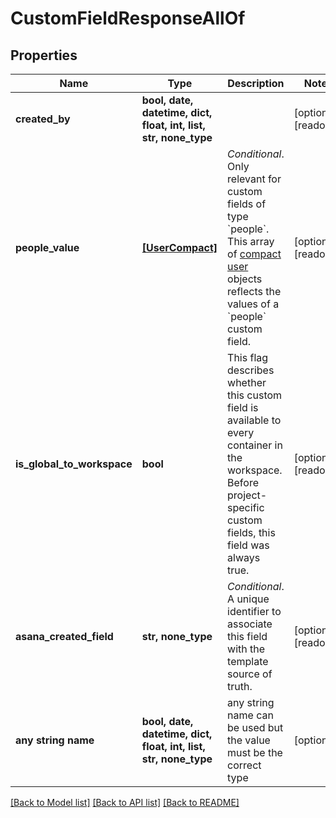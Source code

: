 # CustomFieldResponseAllOf


## Properties
Name | Type | Description | Notes
------------ | ------------- | ------------- | -------------
**created_by** | **bool, date, datetime, dict, float, int, list, str, none_type** |  | [optional] [readonly] 
**people_value** | [**[UserCompact]**](UserCompact.md) | *Conditional*. Only relevant for custom fields of type &#x60;people&#x60;. This array of [compact user](/reference/users) objects reflects the values of a &#x60;people&#x60; custom field. | [optional] [readonly] 
**is_global_to_workspace** | **bool** | This flag describes whether this custom field is available to every container in the workspace. Before project-specific custom fields, this field was always true. | [optional] [readonly] 
**asana_created_field** | **str, none_type** | *Conditional*. A unique identifier to associate this field with the template source of truth. | [optional] [readonly] 
**any string name** | **bool, date, datetime, dict, float, int, list, str, none_type** | any string name can be used but the value must be the correct type | [optional]

[[Back to Model list]](../README.md#documentation-for-models) [[Back to API list]](../README.md#documentation-for-api-endpoints) [[Back to README]](../README.md)


